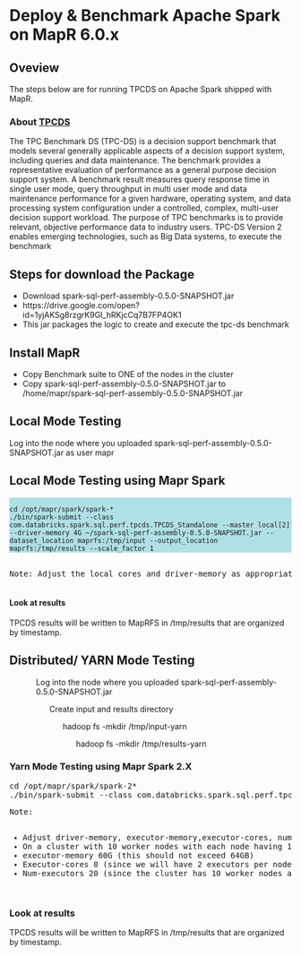 <h1>Deploy & Benchmark Apache Spark on MapR 6.0.x</h1>
<p>
<h2>Oveview </h2>
<p>The steps below are for running TPCDS on Apache Spark shipped with MapR.</p>
<h3>About <a href="http://www.tpc.org/tpcds/">TPCDS</a></h3>
<p>The TPC Benchmark DS (TPC-DS) is a decision support benchmark that models several generally applicable aspects of a decision support system, including queries and data maintenance. The benchmark provides a representative evaluation of performance as a general purpose decision support system. A benchmark result measures query response time in single user mode, query throughput in multi user mode and data maintenance performance for a given hardware, operating system, and data processing system configuration under a controlled, complex, multi-user decision support workload. The purpose of TPC benchmarks is to provide relevant, objective performance data to industry users. TPC-DS Version 2 enables emerging technologies, such as Big Data systems, to execute the benchmark</p>
</p>
<h2>Steps for download the Package</h2>
<ul>
<li>Download spark-sql-perf-assembly-0.5.0-SNAPSHOT.jar</li>
<li>https://drive.google.com/open?id=1yjAKSg8rzgrK9GI_hRKjcCq7B7FP4OK1</li>
<li>This jar packages the logic to create and execute the tpc-ds benchmark</li>
</ul>

<h2>Install MapR</h2>
<p>
<ul>
<li/>Copy Benchmark suite to ONE of the nodes in the cluster
<li/>Copy spark-sql-perf-assembly-0.5.0-SNAPSHOT.jar to /home/mapr/spark-sql-perf-assembly-0.5.0-SNAPSHOT.jar 
</ul>
</p>
<h2>Local Mode Testing</h2>
<p>Log into the node where you uploaded spark-sql-perf-assembly-0.5.0-SNAPSHOT.jar as user mapr</p>

<h2>Local Mode Testing using Mapr Spark</h2> 
<p style="text-align:center;">
<pre>
<code style="background-color:powderblue;display:block;word-wrap=normal">
cd /opt/mapr/spark/spark-*
./bin/spark-submit --class com.databricks.spark.sql.perf.tpcds.TPCDS_Standalone --master local[2] --driver-memory 4G ~/spark-sql-perf-assembly-0.5.0-SNAPSHOT.jar --dataset_location maprfs:/tmp/input --output_location maprfs:/tmp/results --scale_factor 1 
</code>
</pre>
</p>

<p>
	<pre>
Note: Adjust the local cores and driver-memory as appropriate for your server.  Adjust scale_factor as appropriate.  Scale factor of 1 equates to 1G scale
	</pre>
</p>

<h4>Look at results</h4>
TPCDS results will be written to MapRFS in /tmp/results that are organized by timestamp. 


<h2>Distributed/ YARN Mode Testing</h2>
<ul>
<ol/>Log into the node where you uploaded spark-sql-perf-assembly-0.5.0-SNAPSHOT.jar
<ol/>Create input and results directory
<ol/>hadoop fs -mkdir /tmp/input-yarn
<ol/>hadoop fs -mkdir /tmp/results-yarn
</ul>

<h3>Yarn Mode Testing using Mapr Spark 2.X</h3>
<pre>
cd /opt/mapr/spark/spark-2*
./bin/spark-submit --class com.databricks.spark.sql.perf.tpcds.TPCDS_Standalone --master yarn --deploy-mode cluster --driver-memory 4G --executor-memory 64G --executor-cores 8 --num-executors 10 ~/spark-sql-perf-assembly-0.5.0-SNAPSHOT.jar --dataset_location maprfs:/tmp/input-yarn --output_location maprfs:/tmp/results-yarn --scale_factor 1000
</pre>
<pre>
Note: 
<ul>
<li/>Adjust driver-memory, executor-memory,executor-cores, num-executors and scale_factor as appropriate.  
<li/>On a cluster with 10 worker nodes with each node having 120GB YARN Memory and 16 cores, the following setting is appropriate
<li/>executor-memory 60G (this should not exceed 64GB)
<li/>Executor-cores 8 (since we will have 2 executors per node, given our memory settings)
<li/>Num-executors 20 (since the cluster has 10 worker nodes and we have 2 executors per node)
</ul>
</pre>

<h3>Look at results</h3>
TPCDS results will be written to MapRFS in /tmp/results that are organized by timestamp. 

	




